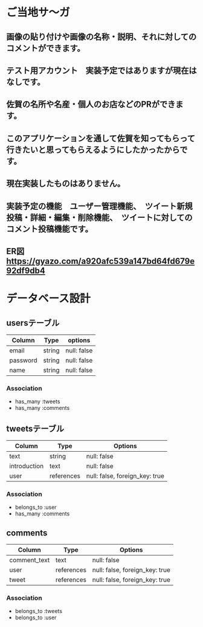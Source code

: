 # ご当地サ〜ガ

## 画像の貼り付けや画像の名称・説明、それに対してのコメントができます。

## テスト用アカウント　実装予定ではありますが現在はなしです。

## 佐賀の名所や名産・個人のお店などのPRができます。

## このアプリケーションを通して佐賀を知ってもらって行きたいと思ってもらえるようにしたかったからです。

## 現在実装したものはありません。

## 実装予定の機能　ユーザー管理機能、　ツイート新規投稿・詳細・編集・削除機能、　ツイートに対してのコメント投稿機能です。

## ER図 https://gyazo.com/a920afc539a147bd64fd679e92df9db4


# データベース設計

## usersテーブル

| Column    | Type   | options     |
| --------- | ------ | ----------  |
| email     | string | null: false |
| password  | string | null: false |
| name      | string | null: false |


### Association

- has_many :tweets
- has_many :comments

## tweetsテーブル

| Column       | Type       | Options                        |
| ------------ | ---------- | ------------------------------ |
| text         | string     | null: false                    |
| introduction | text       | null: false                    |
| user         | references | null: false, foreign_key: true |

### Association

- belongs_to :user
- has_many :comments

## comments

| Column        | Type       | Options                        |
| --------------| ---------- | ------------------------------ |
| comment_text  | text       | null: false                    |
| user          | references | null: false, foreign_key: true |
| tweet         | references | null: false, foreign_key: true |

### Association

- belongs_to :tweets
- belongs_to :user